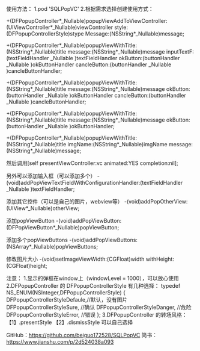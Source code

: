 使用方法：
1.pod 'SQLPopVC'
2.根据需求选择创建使用方式：

+(DFPopupController*_Nullable)popupViewAddToViewController:(UIViewController*_Nullable)viewController style:(DFPopupControllerStyle)stype Message:(NSString*_Nullable)message;

+(DFPopupController*_Nullable)popupViewWithTitle:(NSString*_Nullable)title message:(NSString*_Nullable)message inputTextF:(textFieldHandler _Nullable )textFieldHandler okButton:(buttonHandler _Nullable )okButtonHandler cancleButton:(buttonHandler _Nullable )cancleButtonHandler;

+(DFPopupController*_Nullable)popupViewWithTitle:(NSString*_Nullable)title message:(NSString*_Nullable)message okButton:(buttonHandler _Nullable )okButtonHandler cancleButton:(buttonHandler _Nullable )cancleButtonHandler;


+(DFPopupController*_Nullable)popupViewWithTitle:(NSString*_Nullable)title message:(NSString*_Nullable)message okButton:(buttonHandler _Nullable )okButtonHandler;


+(DFPopupController*_Nullable)popupViewWithTitle:(NSString*_Nullable)title imgName:(NSString*_Nullable)imgName message:(NSString*_Nullable)message;

然后调用[self presentViewController:vc animated:YES completion:nil];

另外可以添加输入框（可以添加多个）
-(void)addPopViewTextFieldWithConfigurationHandler:(textFieldHandler _Nullable )textFieldHandler;

 添加其它控件（可以是自己的图片，webview等）
-(void)addPopOtherView:(UIView*_Nullable)otherView;

 添加popViewButton
-(void)addPopViewButton:(DFPopViewButton*_Nullable)popViewButton;

 添加多个popViewButtons
-(void)addPopViewButtons:(NSArray*_Nullable)popViewButtons;

修改图片大小
-(void)setImageViewWidth:(CGFloat)width withHeight:(CGFloat)height;


注意：
1.显示的弹框在window上（windowLevel = 1000），可以放心使用
2.DFPopupController 的 DFPopupControllerStyle 有几种选择：
typedef NS_ENUM(NSInteger,DFPopupControllerStyle) {
    DFPopupControllerStyleDefaule,//默认，没有图片
    DFPopupControllerStyleSure,   //确认
    DFPopupControllerStyleDanger, //危险
    DFPopupControllerStyleError,  //错误
};
3.DFPopupController 的转场风格：
    【1】.presentStyle
    【2】.dismissStyle
    可以自己选择


GitHub：https://github.com/beiguo172528/SQLPopVC
简书：https://www.jianshu.com/p/2d524038a093
